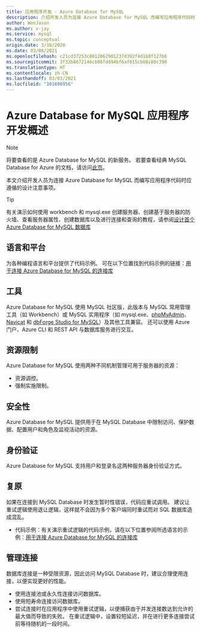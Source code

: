 ```yaml
---
title: 应用程序开发 - Azure Database for MySQL
description: 介绍开发人员为连接 Azure Database for MySQL 而编写应用程序代码时应遵循的设计注意事项
author: WenJason
ms.author: v-jay
ms.service: mysql
ms.topic: conceptual
origin.date: 3/18/2020
ms.date: 03/08/2021
ms.openlocfilehash: c21cd37253c8812862901237d392f4d1b8f127b6
ms.sourcegitcommit: 3f32b8672146cb08fdd94bf6af015cb08c80c390
ms.translationtype: HT
ms.contentlocale: zh-CN
ms.lasthandoff: 03/03/2021
ms.locfileid: "101696956"
---
```

# <a name="application-development-overview-for-azure-database-for-mysql"></a>Azure Database for MySQL 应用程序开发概述 

> [!NOTE]
> 将要查看的是 Azure Database for MySQL 的新服务。 若要查看经典 MySQL Database for Azure 的文档，请访问[此页](https://docs.azure.cn/zh-cn/mysql-database-on-azure/)。

本文介绍开发人员为连接 Azure Database for MySQL 而编写应用程序代码时应遵循的设计注意事项。 

> [!TIP]
> 有关演示如何使用 workbench 和 mysql.exe 创建服务器、创建基于服务器的防火墙、查看服务器属性、创建数据库以及进行连接和查询的教程，请参阅[设计首个 Azure Database for MySQL 数据库](tutorial-design-database-using-portal.md)

## <a name="language-and-platform"></a>语言和平台
为各种编程语言和平台提供了代码示例。 可在以下位置找到代码示例的链接：[用于连接 Azure Database for MySQL 的连接库](concepts-connection-libraries.md)

## <a name="tools"></a>工具
Azure Database for MySQL 使用 MySQL 社区版，此版本与 MySQL 常用管理工具（如 Workbench）或 MySQL 实用程序（如 mysql.exe、[phpMyAdmin](https://www.phpmyadmin.net/)、[Navicat](https://www.navicat.com/products/navicat-for-mysql) 和 [dbForge Studio for MySQL](https://www.devart.com/dbforge/mysql/studio/)）及其他工具兼容。 还可以使用 Azure 门户、Azure CLI 和 REST API 与数据库服务进行交互。

## <a name="resource-limitations"></a>资源限制
Azure Database for MySQL 使用两种不同机制管理可用于服务器的资源： 
- 资源调控。
- 强制实施限制。

## <a name="security"></a>安全性
Azure Database for MySQL 提供用于在 MySQL Database 中限制访问、保护数据、配置用户和角色及监视活动的资源。

## <a name="authentication"></a>身份验证
Azure Database for MySQL 支持用户和登录名这两种服务器身份验证方式。

## <a name="resiliency"></a>复原
如果在连接到 MySQL Database 时发生暂时性错误，代码应重试调用。 建议让重试逻辑使用退让逻辑，这样就不会因为多个客户端同时重试而对 SQL 数据库造成混乱。

- 代码示例：有关演示重试逻辑的代码示例，请在以下位置参阅所选语言的示例：[用于连接 Azure Database for MySQL 的连接库](concepts-connection-libraries.md)

## <a name="managing-connections"></a>管理连接
数据库连接是一种受限资源，因此访问 MySQL Database 时，建议合理使用连接，以便实现更好的性能。
- 使用连接池或永久性连接访问数据库。
- 使用短寿命连接访问数据库。 
- 尝试连接时在应用程序中使用重试逻辑，以便捕获由于并发连接数达到允许的最大值而导致的失败。 在重试逻辑中，设置较短延迟，并在进行更多连接尝试前等待随机的一段时间。